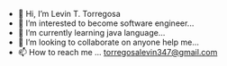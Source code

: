 - 👋 Hi, I’m Levin T. Torregosa
- 👀 I’m interested to become software engineer...
- 🌱 I’m currently learning java language...
- 💞️ I’m looking to collaborate on anyone help me...
- 📫 How to reach me ...
torregosalevin347@gmail.com
<!---
Killermaker1122/Killermaker1122 is a ✨ special ✨ repository because its `README.md` (this file) appears on your GitHub profile.
You can click the Preview link to take a look at your changes.
--->

